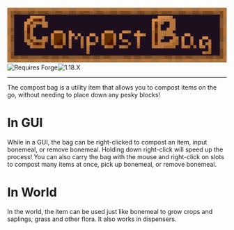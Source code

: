 ![Compost Bag](https://github.com/dhyces/CompostBag/raw/info/marketing/compost_bag.png "Compost Bag")
![Requires Forge](https://img.shields.io/static/v1?style=for-the-badge&label=Loader&message=Forge&color=a8320c "Requires Forge")![1.18.X](https://img.shields.io/static/v1?style=for-the-badge&label=Versions&message=1.18.x&color=a8320c "1.18.X")

---
The compost bag is a utility item that allows you to compost items on the go, without needing to place down any pesky blocks!
# In GUI
While in a GUI, the bag can be right-clicked to compost an item, input bonemeal, or remove bonemeal. Holding down right-click will speed up the process! You can also carry the bag with the mouse and right-click on slots to compost many items at once, pick up bonemeal, or remove bonemeal.
# In World
In the world, the item can be used just like bonemeal to grow crops and saplings, grass and other flora. It also works in dispensers.